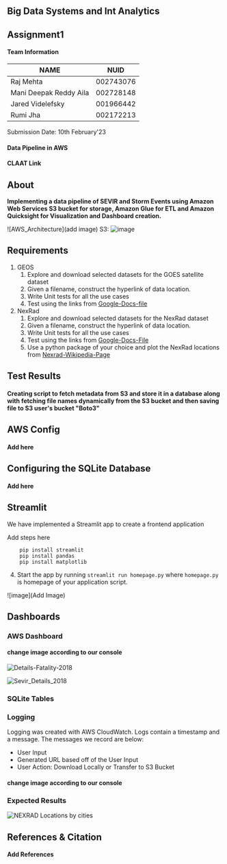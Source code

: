 ## Big Data Systems and Int Analytics

## Assignment1

#### Team Information

| NAME                      |     NUID        |
|---------------------------|-----------------|
|   Raj Mehta               |   002743076     |
|   Mani Deepak Reddy Aila  |   002728148     |
|   Jared Videlefsky        |   001966442     |
|   Rumi Jha                |   002172213     |
 
 Submission Date: 10th February'23

#### Data Pipeline in AWS

#### CLAAT Link



## About

**Implementing a data pipeline of SEVIR and Storm Events using Amazon Web Services S3 bucket for storage,
Amazon Glue for ETL and Amazon Quicksight for Visualization and Dashboard creation.**

![AWS_Architecture](add image)
S3:
![image](https://user-images.githubusercontent.com/47637485/217303369-17c5a261-d876-4090-8afd-61b0aae98825.png)

## Requirements

1. GEOS
    1. Explore and download selected datasets for the GOES satellite dataset
    2. Given a filename, construct the hyperlink of data location.
    3. Write Unit tests for all the use cases
    4. Test using the links from [Google-Docs-file](https://docs.google.com/spreadsheets/d/1o1CLsm5OR0gH5GHbTsPWAEOGpdqqS49-P5e14ugK37Q/edit#gid=0)
2. NexRad
    1. Explore and download selected datasets for the NexRad dataset
    2. Given a filename, construct the hyperlink of data location.
    3. Write Unit tests for all the use cases
    4. Test using the links from [Google-Docs-File](https://docs.google.com/spreadsheets/d/1o1CLsm5OR0gH5GHbTsPWAEOGpdqqS49-P5e14ugK37Q/edit#gid=0)
    5. Use a python package of your choice and plot the NexRad locations from [Nexrad-Wikipedia-Page](https://en.wikipedia.org/wiki/NEXRAD)

## Test Results

#### Creating script to fetch metadata from S3 and store it in a database along with fetching file names dynamically from the S3 bucket and then saving file to S3 user's bucket "Boto3"

## AWS Config

#### Add here

## Configuring the SQLite Database

#### Add here

## Streamlit

We have implemented a Streamlit app to create a frontend application

Add steps here
```
    pip install streamlit
    pip install pandas
    pip install matplotlib
```
4. Start the app by running `streamlit run homepage.py` where `homepage.py` is homepage of your application script.


![image](Add Image)


## Dashboards

### AWS Dashboard

#### change image according to our console

![Details-Fatality-2018](https://user-images.githubusercontent.com/59594174/110068829-88b8e980-7d44-11eb-8763-35b26129fb3d.png)

![Sevir_Details_2018](https://user-images.githubusercontent.com/59594174/110068840-8fdff780-7d44-11eb-9f4e-1ec0e1f3d5be.png)

### SQLite Tables

### Logging
Logging was created with AWS CloudWatch. Logs contain a timestamp and a message. The messages we record are below:
- User Input
- Generated URL based off of the User Input
- User Action: Download Locally or Transfer to S3 Bucket

#### change image according to our console

### Expected Results
![NEXRAD Locations by cities](https://user-images.githubusercontent.com/59594174/110068964-c9b0fe00-7d44-11eb-9c03-1f8660eca010.PNG)



## References & Citation

#### Add References
